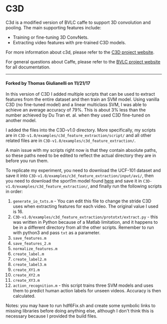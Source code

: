 # C3D

C3d is a modified version of BVLC caffe to support 3D convolution and pooling.
The main supporting features include:<br/>
- Training or fine-tuning 3D ConvNets.<br/>
- Extracting video features with pre-trained C3D models.<br/>

For more information about c3d, please refer to the [C3D project website](http://vlg.cs.dartmouth.edu/c3d).<br/>

For general questions about Caffe, please refer to the [BVLC project website](http://caffe.berkeleyvision.org) for all documentation.

----

#### Forked by Thomas Giulianelli on 11/21/17

In this version of C3D I added multiple scripts that can be used to extract features from the entire dataset and then train an SVM model. Using vanilla C3D (no fine-tuned model) and a linear multiclass SVM, I was able to achieve an average accuracy of 79%. This is about 3% less than the number achieved by Du Tran et. al. when they used C3D fine-tuned on another model. 

I added the files into the C3D-v1.0 directory. More specifically, my scripts are in `C3D-v1.0/examples/c3d_feature_extraction/script/` and all other related files are in `C3D-v1.0/examples/c3d_feature_extraction/`.

A main issue with my scripts right now is that they contain absolute paths, so these paths need to be edited to reflect the actual directory they are in before you run them.

To replicate my experiment, you need to download the UCF-101 dataset and save it into `C3D-v1.0/examples/c3d_feature_extraction/input/avi/`, then you need to download the sport1m model found [here](https://www.dropbox.com/s/vr8ckp0pxgbldhs/conv3d_deepnetA_sport1m_iter_1900000?dl=0) and save it in `C3D-v1.0/examples/c3d_feature_extraction/`, and finally run the following scripts in order:
1. `generate_io_txts.m` - You can edit this file to change the stride C3D uses when extracting features for each video. The original value I used is 16.
2. `C3D-v1.0/examples/c3d_feature_extraction/prototxt/extract.py` - this was written in Python because of a Matlab limitation, and it happens to be in a different directory from all the other scripts. Remember to run with python3 and pass `txt` as a parameter.
3. `save_features.m`
4. `save_features_2.m`
5. `normalize_features.m`
6. `create_label.m`
7. `create_label2.m`
8. `create_label3.m`
9. `create_XY1.m`
10. `create_XY2.m`
11. `create_XY3.m`
12. `action_recognition.m` - this script trains three SVM models and uses them to predict human action labels for unseen videos. Accuracy is then calculated.

Notes: you may have to run hdf6Fix.sh and create some symbolic links to missing libraries before doing anything else, although I don't think this is necessary because I provided the build files.
